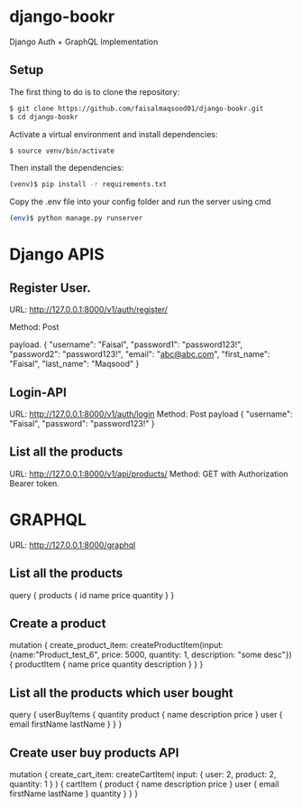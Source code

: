 # django-bookr
Django Auth + GraphQL Implementation

## Setup

The first thing to do is to clone the repository:

```sh
$ git clone https://github.com/faisalmaqsood01/django-bookr.git
$ cd django-bookr
```


Activate a virtual environment and install dependencies:

```sh
$ source venv/bin/activate
```

Then install the dependencies:

```sh
(venv)$ pip install -r requirements.txt
```

Copy the .env file into your config folder and run the server using cmd
```sh
(env)$ python manage.py runserver
```

# Django APIS
## Register User.
URL: http://127.0.0.1:8000/v1/auth/register/

Method: Post

payload.
{
    "username": "Faisal",
    "password1": "password123!",
    "password2": "password123!",
    "email": "abc@abc.com",
    "first_name": "Faisal",
    "last_name": "Maqsood"
}

## Login-API

URL: http://127.0.0.1:8000/v1/auth/login
Method: Post
payload
    {
    "username": "Faisal",
    "password": "password123!"
    }


## List all the products
URL: http://127.0.0.1:8000/v1/api/products/
Method: GET
with Authorization Bearer token.

# GRAPHQL
URL: http://127.0.0.1:8000/graphql

## List all the products

query {
  products {
    id
    name
    price
    quantity
  }
}

## Create a product

  mutation {
        create_product_item: createProductItem(input: {name:"Product_test_6", price: 5000, quantity: 1, description: "some desc"}){
            productItem {
                name
                price
                quantity
                description
            }
        }
      }

## List all the products which user bought

query {
  userBuyItems {
    quantity
    product {
      name
      description
      price
    }
    user {
      email
      firstName
      lastName
    }
  }
}


## Create user buy products API

mutation {
  create_cart_item: createCartItem(
    input: { user: 2, product: 2, quantity: 1 }
  ) {
    cartItem {
      product {
        name
        description
        price
      }
      user {
        email
        firstName
        lastName
      }
      quantity
    }
  }
}

